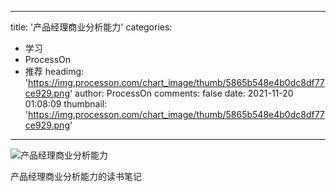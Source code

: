 
---
title: '产品经理商业分析能力'
categories: 
 - 学习
 - ProcessOn
 - 推荐
headimg: 'https://img.processon.com/chart_image/thumb/5865b548e4b0dc8df77ce929.png'
author: ProcessOn
comments: false
date: 2021-11-20 01:08:09
thumbnail: 'https://img.processon.com/chart_image/thumb/5865b548e4b0dc8df77ce929.png'
---

<div>   
<img class="thumb" alt="产品经理商业分析能力" src="https://img.processon.com/chart_image/thumb/5865b548e4b0dc8df77ce929.png" referrerpolicy="no-referrer">
<p>产品经理商业分析能力的读书笔记</p>  
</div>
            